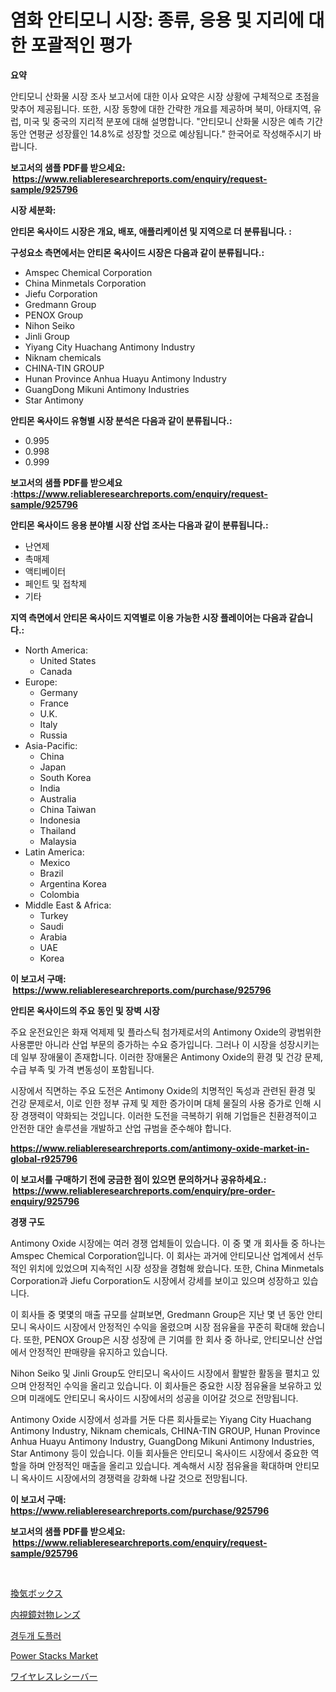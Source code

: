 <p><h1>염화 안티모니 시장: 종류, 응용 및 지리에 대한 포괄적인 평가</h1></p><p><strong>요약</strong></p>
<p><p>안티모니 산화물 시장 조사 보고서에 대한 이사 요약은 시장 상황에 구체적으로 초점을 맞추어 제공됩니다. 또한, 시장 동향에 대한 간략한 개요를 제공하며 북미, 아태지역, 유럽, 미국 및 중국의 지리적 분포에 대해 설명합니다. "안티모니 산화물 시장은 예측 기간 동안 연평균 성장률인 14.8%로 성장할 것으로 예상됩니다." 한국어로 작성해주시기 바랍니다.</p></p>
<p><strong>보고서의 샘플 PDF를 받으세요: &nbsp;<a href="https://www.reliableresearchreports.com/enquiry/request-sample/925796">https://www.reliableresearchreports.com/enquiry/request-sample/925796</a></strong></p>
<p><strong>시장 세분화:</strong></p>
<p><strong> 안티몬 옥사이드 시장은 개요, 배포, 애플리케이션 및 지역으로 더 분류됩니다. :</strong></p>
<p><strong>구성요소 측면에서는 안티몬 옥사이드 시장은 다음과 같이 분류됩니다.:</strong></p>
<p><ul><li>Amspec Chemical Corporation</li><li>China Minmetals Corporation</li><li>Jiefu Corporation</li><li>Gredmann Group</li><li>PENOX Group</li><li>Nihon Seiko</li><li>Jinli Group</li><li>Yiyang City Huachang Antimony Industry</li><li>Niknam chemicals</li><li>CHINA-TIN GROUP</li><li>Hunan Province Anhua Huayu Antimony Industry</li><li>GuangDong Mikuni Antimony Industries</li><li>Star Antimony</li></ul></p>
<p><strong> 안티몬 옥사이드 유형별 시장 분석은 다음과 같이 분류됩니다.:</strong></p>
<p><ul><li>0.995</li><li>0.998</li><li>0.999</li></ul></p>
<p><strong>보고서의 샘플 PDF를 받으세요 :<a href="https://www.reliableresearchreports.com/enquiry/request-sample/925796">https://www.reliableresearchreports.com/enquiry/request-sample/925796</a></strong></p>
<p><strong> 안티몬 옥사이드 응용 분야별 시장 산업 조사는 다음과 같이 분류됩니다.:</strong></p>
<p><ul><li>난연제</li><li>촉매제</li><li>액티베이터</li><li>페인트 및 접착제</li><li>기타</li></ul></p>
<p><strong>지역 측면에서 안티몬 옥사이드 지역별로 이용 가능한 시장 플레이어는 다음과 같습니다.:</strong></p>
<p><ul>
    <li>
        North America:
        <ul>
            <li>United States</li>
            <li>Canada</li>
        </ul>
    </li>
    <li>
        Europe:
        <ul>
            <li>Germany</li>
            <li>France</li>
            <li>U.K.</li>
            <li>Italy</li>
            <li>Russia</li>
        </ul>
    </li>
    <li>
        Asia-Pacific:
        <ul>
            <li>China</li>
            <li>Japan</li>
            <li>South Korea</li>
            <li>India</li>
            <li>Australia</li>
            <li>China Taiwan</li>
            <li>Indonesia</li>
            <li>Thailand</li>
            <li>Malaysia</li>
        </ul>
    </li>
    <li>
        Latin America:
        <ul>
            <li>Mexico</li>
            <li>Brazil</li>
            <li>Argentina Korea</li>
            <li>Colombia</li>
        </ul>
    </li>
    <li>
        Middle East & Africa:
        <ul>
            <li>Turkey</li>
            <li>Saudi</li>
            <li>Arabia</li>
            <li>UAE</li>
            <li>Korea</li>
        </ul>
    </li>
    </ul></p>
<p><strong>이 보고서 구매: &nbsp;<a href="https://www.reliableresearchreports.com/purchase/925796">https://www.reliableresearchreports.com/purchase/925796</a></strong></p>
<p><strong>안티몬 옥사이드의 주요 동인 및 장벽 시장</strong></p>
<p><p>주요 운전요인은 화재 억제제 및 플라스틱 첨가제로서의 Antimony Oxide의 광범위한 사용뿐만 아니라 산업 부문의 증가하는 수요 증가입니다. 그러나 이 시장을 성장시키는 데 일부 장애물이 존재합니다. 이러한 장애물은 Antimony Oxide의 환경 및 건강 문제, 수급 부족 및 가격 변동성이 포함됩니다.</p><p>시장에서 직면하는 주요 도전은 Antimony Oxide의 치명적인 독성과 관련된 환경 및 건강 문제로서, 이로 인한 정부 규제 및 제한 증가이며 대체 물질의 사용 증가로 인해 시장 경쟁력이 약화되는 것입니다. 이러한 도전을 극복하기 위해 기업들은 친환경적이고 안전한 대안 솔루션을 개발하고 산업 규범을 준수해야 합니다.</p></p>
<p><strong><a href="https://www.reliableresearchreports.com/antimony-oxide-market-in-global-r925796">https://www.reliableresearchreports.com/antimony-oxide-market-in-global-r925796</a></strong></p>
<p><strong>이 보고서를 구매하기 전에 궁금한 점이 있으면 문의하거나 공유하세요.: &nbsp;<a href="https://www.reliableresearchreports.com/enquiry/pre-order-enquiry/925796">https://www.reliableresearchreports.com/enquiry/pre-order-enquiry/925796</a></strong></p>
<p><strong>경쟁 구도</strong></p>
<p><p>Antimony Oxide 시장에는 여러 경쟁 업체들이 있습니다. 이 중 몇 개 회사들 중 하나는 Amspec Chemical Corporation입니다. 이 회사는 과거에 안티모니산 업계에서 선두적인 위치에 있었으며 지속적인 시장 성장을 경험해 왔습니다. 또한, China Minmetals Corporation과 Jiefu Corporation도 시장에서 강세를 보이고 있으며 성장하고 있습니다.</p><p>이 회사들 중 몇몇의 매출 규모를 살펴보면, Gredmann Group은 지난 몇 년 동안 안티모니 옥사이드 시장에서 안정적인 수익을 올렸으며 시장 점유율을 꾸준히 확대해 왔습니다. 또한, PENOX Group은 시장 성장에 큰 기여를 한 회사 중 하나로, 안티모니산 산업에서 안정적인 판매량을 유지하고 있습니다.</p><p>Nihon Seiko 및 Jinli Group도 안티모니 옥사이드 시장에서 활발한 활동을 펼치고 있으며 안정적인 수익을 올리고 있습니다. 이 회사들은 중요한 시장 점유율을 보유하고 있으며 미래에도 안티모니 옥사이드 시장에서의 성공을 이어갈 것으로 전망됩니다.</p><p>Antimony Oxide 시장에서 성과를 거둔 다른 회사들로는 Yiyang City Huachang Antimony Industry, Niknam chemicals, CHINA-TIN GROUP, Hunan Province Anhua Huayu Antimony Industry, GuangDong Mikuni Antimony Industries, Star Antimony 등이 있습니다. 이들 회사들은 안티모니 옥사이드 시장에서 중요한 역할을 하며 안정적인 매출을 올리고 있습니다. 계속해서 시장 점유율을 확대하며 안티모니 옥사이드 시장에서의 경쟁력을 강화해 나갈 것으로 전망됩니다.</p></p>
<p><strong>이 보고서 구매: &nbsp; <a href="https://www.reliableresearchreports.com/purchase/925796">https://www.reliableresearchreports.com/purchase/925796</a></strong></p>
<p><strong>보고서의 샘플 PDF를 받으세요: &nbsp;<a href="https://www.reliableresearchreports.com/enquiry/request-sample/925796">https://www.reliableresearchreports.com/enquiry/request-sample/925796</a></strong><strong></strong></p>
<p>&nbsp;</p>
<p><p><a href="https://medium.com/@leonardgreene1/%E6%8F%9B%E6%B0%97%E3%83%9C%E3%83%83%E3%82%AF%E3%82%B9%E5%B8%82%E5%A0%B4%E3%83%AC%E3%83%9D%E3%83%BC%E3%83%88%E3%81%AF-%E3%81%93%E3%81%AE%E5%B8%82%E5%A0%B4%E3%81%AE%E6%9C%80%E6%96%B0%E3%81%AE%E3%83%88%E3%83%AC%E3%83%B3%E3%83%89%E3%82%84%E6%88%90%E9%95%B7%E6%A9%9F%E4%BC%9A%E3%82%92%E6%98%8E%E3%82%89%E3%81%8B%E3%81%AB%E3%81%97%E3%81%A6%E3%81%84%E3%81%BE%E3%81%99-ce5e84340bb7">換気ボックス</a></p><p><a href="https://github.com/vlcostes/Market-Research-Report-List-1/blob/main/938153224914.md">内視鏡対物レンズ</a></p><p><a href="https://medium.com/@kenyonjohns/transcranial-doppler-%EC%8B%9C%EC%9E%A5-%EA%B7%9C%EB%AA%A8-%EB%B0%8F-%EC%8B%9C%EC%9E%A5-%EB%8F%99%ED%96%A5-%EC%A0%84%EC%B2%B4-%EC%82%B0%EC%97%85-%EA%B0%9C%EC%9A%94-2024%EB%85%84%EB%B6%80%ED%84%B0-2031%EB%85%84%EA%B9%8C%EC%A7%80-9208609e51b8">경두개 도플러</a></p><p><a href="https://adventurous-uranium-ef9.notion.site/Power-Stacks-Market-Comprehensive-Assessment-by-Type-Application-and-Geography-a04f6fa9dcca41e5aa05857642c79ae3">Power Stacks Market</a></p><p><a href="https://medium.com/@brendancole1992/%E3%83%AF%E3%82%A4%E3%83%A4%E3%83%AC%E3%82%B9%E3%83%AC%E3%82%B7%E3%83%BC%E3%83%90%E3%83%BC%E3%81%AE%E5%B8%82%E5%A0%B4%E3%82%B7%E3%82%A7%E3%82%A2%E3%81%AE%E9%80%B2%E5%8C%96%E3%81%A8%E5%B8%82%E5%A0%B4%E6%88%90%E9%95%B7%E3%83%88%E3%83%AC%E3%83%B3%E3%83%89-2024%E5%B9%B4-2031%E5%B9%B4-d7efabcbdb12">ワイヤレスレシーバー</a></p></p>